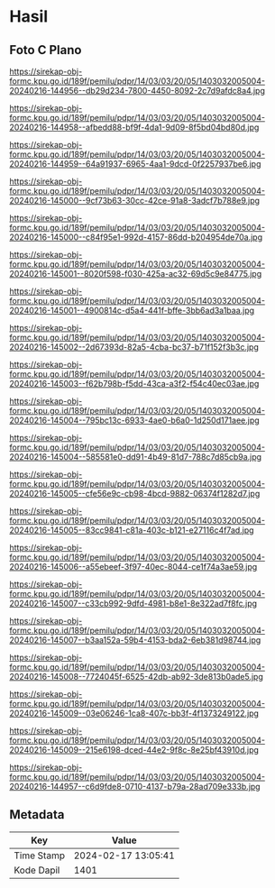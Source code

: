 # Hasil

## Foto C Plano

https://sirekap-obj-formc.kpu.go.id/189f/pemilu/pdpr/14/03/03/20/05/1403032005004-20240216-144956--db29d234-7800-4450-8092-2c7d9afdc8a4.jpg

https://sirekap-obj-formc.kpu.go.id/189f/pemilu/pdpr/14/03/03/20/05/1403032005004-20240216-144958--afbedd88-bf9f-4da1-9d09-8f5bd04bd80d.jpg

https://sirekap-obj-formc.kpu.go.id/189f/pemilu/pdpr/14/03/03/20/05/1403032005004-20240216-144959--64a91937-6965-4aa1-9dcd-0f2257937be6.jpg

https://sirekap-obj-formc.kpu.go.id/189f/pemilu/pdpr/14/03/03/20/05/1403032005004-20240216-145000--9cf73b63-30cc-42ce-91a8-3adcf7b788e9.jpg

https://sirekap-obj-formc.kpu.go.id/189f/pemilu/pdpr/14/03/03/20/05/1403032005004-20240216-145000--c84f95e1-992d-4157-86dd-b204954de70a.jpg

https://sirekap-obj-formc.kpu.go.id/189f/pemilu/pdpr/14/03/03/20/05/1403032005004-20240216-145001--8020f598-f030-425a-ac32-69d5c9e84775.jpg

https://sirekap-obj-formc.kpu.go.id/189f/pemilu/pdpr/14/03/03/20/05/1403032005004-20240216-145001--4900814c-d5a4-441f-bffe-3bb6ad3a1baa.jpg

https://sirekap-obj-formc.kpu.go.id/189f/pemilu/pdpr/14/03/03/20/05/1403032005004-20240216-145002--2d67393d-82a5-4cba-bc37-b71f152f3b3c.jpg

https://sirekap-obj-formc.kpu.go.id/189f/pemilu/pdpr/14/03/03/20/05/1403032005004-20240216-145003--f62b798b-f5dd-43ca-a3f2-f54c40ec03ae.jpg

https://sirekap-obj-formc.kpu.go.id/189f/pemilu/pdpr/14/03/03/20/05/1403032005004-20240216-145004--795bc13c-6933-4ae0-b6a0-1d250d171aee.jpg

https://sirekap-obj-formc.kpu.go.id/189f/pemilu/pdpr/14/03/03/20/05/1403032005004-20240216-145004--585581e0-dd91-4b49-81d7-788c7d85cb9a.jpg

https://sirekap-obj-formc.kpu.go.id/189f/pemilu/pdpr/14/03/03/20/05/1403032005004-20240216-145005--cfe56e9c-cb98-4bcd-9882-06374f1282d7.jpg

https://sirekap-obj-formc.kpu.go.id/189f/pemilu/pdpr/14/03/03/20/05/1403032005004-20240216-145005--83cc9841-c81a-403c-b121-e27116c4f7ad.jpg

https://sirekap-obj-formc.kpu.go.id/189f/pemilu/pdpr/14/03/03/20/05/1403032005004-20240216-145006--a55ebeef-3f97-40ec-8044-ce1f74a3ae59.jpg

https://sirekap-obj-formc.kpu.go.id/189f/pemilu/pdpr/14/03/03/20/05/1403032005004-20240216-145007--c33cb992-9dfd-4981-b8e1-8e322ad7f8fc.jpg

https://sirekap-obj-formc.kpu.go.id/189f/pemilu/pdpr/14/03/03/20/05/1403032005004-20240216-145007--b3aa152a-59b4-4153-bda2-6eb381d98744.jpg

https://sirekap-obj-formc.kpu.go.id/189f/pemilu/pdpr/14/03/03/20/05/1403032005004-20240216-145008--7724045f-6525-42db-ab92-3de813b0ade5.jpg

https://sirekap-obj-formc.kpu.go.id/189f/pemilu/pdpr/14/03/03/20/05/1403032005004-20240216-145009--03e06246-1ca8-407c-bb3f-4f1373249122.jpg

https://sirekap-obj-formc.kpu.go.id/189f/pemilu/pdpr/14/03/03/20/05/1403032005004-20240216-145009--215e6198-dced-44e2-9f8c-8e25bf43910d.jpg

https://sirekap-obj-formc.kpu.go.id/189f/pemilu/pdpr/14/03/03/20/05/1403032005004-20240216-144957--c6d9fde8-0710-4137-b79a-28ad709e333b.jpg


## Metadata

| Key        | Value               |
| ---------- | ------------------- |
| Time Stamp | 2024-02-17 13:05:41 |
| Kode Dapil | 1401                |



